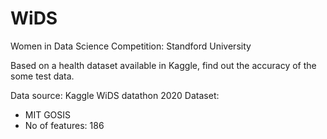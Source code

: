 # WiDS
Women in Data Science Competition: Standford University

Based on a health dataset available in Kaggle, find out the accuracy of the some test data.

Data source: Kaggle WiDS datathon 2020
Dataset: 
  - MIT GOSIS
  - No of features: 186
  
